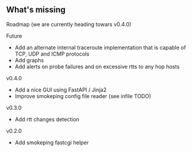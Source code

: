 ## What's missing

Roadmap (we are currently heading towars v0.4.0)

Future
- Add an alternate internal traceroute implementation that is capable of TCP, UDP and ICMP protocols
- Add graphs
- Add alerts on probe failures and on excessive rtts to any hop hosts

v0.4.0
- Add a nice GUI using FastAPI / Jinja2
- Improve smokeping config file reader (see infile TODO)

v0.3.0
- Add rtt changes detection

v0.2.0
- Add smokeping fastcgi helper
